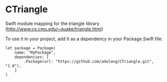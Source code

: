 # CTriangle
Swift module mapping for the triangle library (http://www.cs.cmu.edu/~quake/triangle.html)

To use it in your project, add it as a dependency in your Package.Swift file:

```
let package = Package(
	name: "MyPackage",
	dependencies: [
		.Package(url: "https://github.com/adelang/CTriangle.git", "1.0"),
	]
)
```
